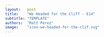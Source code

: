 ```yaml
---
layout:   post
title:    "We Headed for the Cliff - E14"
subtitle: "TEMPLATE"
authors:  "Matt Perez"
image:    "icon-we-headed-for-the-clif.svg"
---
```



<div style="display: none;">
 <p></p>
</div>

<h1>&nbsp;</h1>